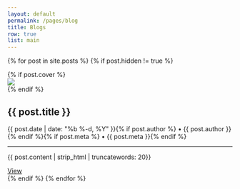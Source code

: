 ```yaml
---
layout: default
permalink: /pages/blog
title: Blogs
row: true
list: main
---
```

{% for post in site.posts %}
{% if post.hidden != true %}
<div class="col s12 m7 center">
  <div class="card center waves-effect {{ site.css }} lighten-5">
        {% if post.cover %}
        <div class="card-image z-depth-2 waves-effect waves-light img-responsive cover">
          <img src="{{ post.cover }}" onerror="this.style.display='none'" />
        </div>
        {% endif %}
        <div class="card-stacked">
          <div class="card-content">
            <h2 class="header">{{ post.title }}</h2>
              <p>{{ post.date | date: "%b %-d, %Y" }}{% if post.author %} • {{ post.author }}{% endif %}{% if post.meta %} • {{ post.meta }}{% endif %}</p><hr>
              <p>{{ post.content | strip_html | truncatewords: 20}}</p>
          </div>
        <div class="card-action">
        <a href="{{ post.url | prepend: site.baseurl }}" class="waves-effect waves-grey btn {{ site.css }} black-text">View</a>
      </div>
    </div>
  </div>
</div>
{% endif %}
{% endfor %}

